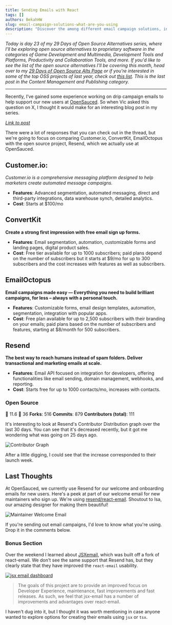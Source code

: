 ```yaml
---
title: Sending Emails with React
tags: []
authors: BekahHW
slug: email-campaign-solutions-what-are-you-using
description: "Discover the among different email campaign solutions, including Customer.io, ConvertKit, EmailOctopus, the open-source alternative Resend. Find out which option better suits your needs."
---
```


*Today is day 23 of my 29 Days of Open Source Alternatives series, where I'll be exploring open source alternatives to proprietary software in the categories of Game Development and Multimedia, Development Tools and Platforms, Productivity and Collaboration Tools, and more. If you'd like to see the list of the open source alternatives I'll be covering this month, head over to my [29 Days of Open Source Alts Page](https://oss.fyi/oss-alts) or if you're interested in some of the top OSS projects of last year, check out [this list](https://app.dub.co/open-sauced). This is the last post in the Content Management and Publishing category.* 

<hr/>

Recently, I’ve gained some experience working on drip campaign emails to help support our new users at [OpenSauced](oss.fyi). So when Vic asked this question on  X, I thought it would make for an interesting blog post in my series. 

*[Link to post](https://x.com/VicVijayakumar/status/1756162192410341439?s=20)*

There were a lot of responses that you can check out in the thread, but we're going to focus on comparing Customer.io, ConvertKit, EmailOctopus with the open source project, Resend, which we actually use at OpenSauced.

## Customer.io:

*Customer.io is a comprehensive messaging platform designed to help marketers create automated message campaigns.*

- **Features**: Advanced segmentation, automated messaging, direct and third-party integrations, data warehouse synch, detailed analytics.
- **Cost**: Starts at $100/mo 

## ConvertKit

**Create a strong first impression with free email sign up forms.**

- **Features**: Email segmentation, automation, customizable forms and landing pages, digital product sales.
- **Cost**: Free tier available for up to 1000 subscribers; paid plans depend on the number of subscribers but it starts at $9/mo for up to 300 subscribers and the cost increases with features as well as subscribers.

## EmailOctopus

**Email campaigns made easy — Everything you need to build brilliant campaigns, for less – always with a personal touch.**

- **Features**: Customizable forms, email design templates, automation, segmentation, integration with popular apps.
- **Cost**: Free plan available for up to 2,500 subscribers with their branding on your emails; paid plans based on the number of subscribers and features, starting at $8/month for 500 subscribers.

## Resend

**The best way to reach humans instead of spam folders. Deliver transactional and marketing emails at scale.**

- **Features**: Email API focused on integration for developers, offering functionalities like email sending, domain management, webhooks, and reporting.
- **Cost**: Starts free for up to 1000 contacts/mo, increases with contacts.

### Open Source

:stars: 11.6
:eyes: 36
**Forks**: 516
**Commits**: 879
**Contributors (total)**: 111

It's interesting to look at Resend's Contributor Distribution graph over the last 30 days. You can see that it's decreased recently, but it got me wondering what was going on 25 days ago.

![Contributor Graph](https://dev-to-uploads.s3.amazonaws.com/uploads/articles/m962puzv5he76go9mmb3.png)

After a little digging, I could see that the increase corresponded to their launch week.


## Last Thoughts

At OpenSauced, we currently use Resend for our welcome and onboarding emails for new users. Here's a peek at part of our welcome email for new maintainers who sign up. We're using [resend/react-email](https://github.com/resend/react-email). Shoutout to Isa, our amazing designer for making them beautiful!

![Maintainer Welcome Email](https://dev-to-uploads.s3.amazonaws.com/uploads/articles/6dih06044bxpzhli3mqu.png)

If you're sending out email campaigns, I'd love to know what you're using. Drop it in the comments below.

### Bonus Section

Over the weekend I learned about [JSXemail](https://jsx.email/), which was built off a fork of react-email. We don't see the same support that Resend has, but they clearly state that they have improved the `react-email` usability. 

[![jsx email dashboard](https://dev-to-uploads.s3.amazonaws.com/uploads/articles/bbb6a786vk53kpvw4nrx.png)](https://app.opensauced.pizza/pages/BekahHW/1207/dashboard?range=90)

> The goals of this project are to provide an improved focus on Developer Experience, maintenance, fast improvements and fast releases. As such, we feel that jsx-email has a number of improvements and advantages over react-email.

I haven't  dug into it, but I thought it was worth mentioning in case anyone wanted to explore options for creating their emails using `jsx` or `tsx`.


